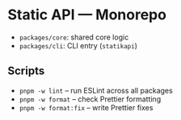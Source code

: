 # Static API — Monorepo

- `packages/core`: shared core logic
- `packages/cli`: CLI entry (`statikapi`)

## Scripts

- `pnpm -w lint` – run ESLint across all packages
- `pnpm -w format` – check Prettier formatting
- `pnpm -w format:fix` – write Prettier fixes
